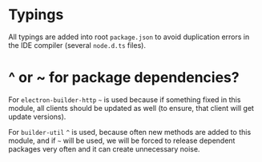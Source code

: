 # Typings

All typings are added into root `package.json` to avoid duplication errors in the IDE compiler (several `node.d.ts` files).

# ^ or ~ for package dependencies?

For `electron-builder-http` `~` is used because if something fixed in this module, all clients should be updated as well (to ensure, that client will get update versions).

For `builder-util` `^` is used, because often new methods are added to this module, and if `~` will be used, we will be forced to release dependent packages very often and it can create unnecessary noise.
